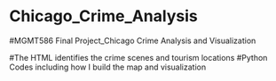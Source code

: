 # Chicago_Crime_Analysis
#MGMT586 Final Project_Chicago Crime Analysis and Visualization

#The HTML identifies the crime scenes and tourism locations
#Python Codes including how I build the map and visualization
